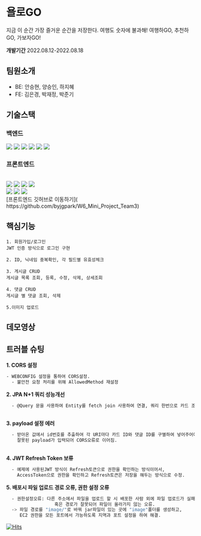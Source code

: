 # 욜로GO

지금 이 순간 가장 즐거운 순간을 저장한다.
여행도 숫자에 불과해!
여행하GO, 추천하GO, 가보자GO!

**개발기간**
2022.08.12-2022.08.18


## 팀원소개

- BE: 안승현, 양승인, 하지혜
- FE: 김은경, 박재정, 박준기

## 기술스택

### 백엔드
<img src="https://img.shields.io/badge/SpringBoot-6DB33F?style=flat&logo=SpringBoot&logoColor=white"/> <img src="https://img.shields.io/badge/Spring Security-6DB33F?style=flat&logo=Spring Security&logoColor=white"/> <img src="https://img.shields.io/badge/Java-007396?style=flat&logo=java&logoColor=white"/>  <img src="https://img.shields.io/badge/JWT-000000?style=flat&logo=JWT&logoColor=white"/> <img src="https://img.shields.io/badge/Gradle-02303A?style=flat&logo=Gradle&logoColor=white"/> <img src="https://img.shields.io/badge/amazon s3-569A31?flat&logo=Gradle&logo=amazons3&logoColor=green">

### 프론트엔드
 <div><br/>
<img src="https://img.shields.io/badge/html5-E34F26?style=for-the-badge&logo=html5&logoColor=white">
<img src="https://img.shields.io/badge/css-1572B6?style=for-the-badge&logo=css3&logoColor=white">
<img src="https://img.shields.io/badge/javascript-F7DF1E?style=for-the-badge&logo=javascript&logoColor=black">
<img src="https://img.shields.io/badge/react-61DAFB?style=for-the-badge&logo=react&logoColor=black"> <br>
<img src="https://img.shields.io/badge/styled components-DB7093?style=for-the-badge&logo=styledcomponents&logoColor=pink">
<img src="https://img.shields.io/badge/react query-61DAFB?style=for-the-badge&logo=reactquery&logoColor=FF4154">
<img src="https://img.shields.io/badge/amazon s3-569A31?style=for-the-badge&logo=amazons3&logoColor=green"></div>
[프론트엔드 깃허브로 이동하기]( https://github.com/byjgpark/W6_Mini_Project_Team3)

  

## 핵심기능

```
1. 회원가입/로그인
JWT 인증 방식으로 로그인 구현

2. ID, 닉네임 중복확인, 각 필드별 유효성체크

3. 게시글 CRUD
게시글 목록 조회, 등록, 수정, 삭제, 상세조회

4. 댓글 CRUD
게시글 별 댓글 조회, 삭제
  
5.이미지 업로드
```

  ## 데모영상


## 트러블 슈팅

**1. CORS 설정** 
```sh
- WEBCONFIG 설정을 통하여 CORS설정. 
  - 불안전 요청 처리를 위해 AllowedMethod 재설정
```  


**2. JPA N+1 쿼리 성능개선** 
```sh
  - @Query 문을 사용하여 Entity를 fetch join 사용하여 연결, 쿼리 한번으로 카드 조회하도록 함. 
  
```
   
   
**3. payload 설정 에러** 
```sh
  - 받아온 값에서 id번호를 추출하여 각 URI마다 카드 ID와 댓글 ID를 구별하여 넣어주어야 하는데 
    잘못된 payload가 입력되어 CORS오류로 이어짐. 
  
```


**4. JWT Refresh Token 보류** 
```sh
  - 예제에 사용된JWT 방식이 Refresh토큰으로 권한을 확인하는 방식이어서, 
    AccessToken으로 권한을 확인하고 Refresh토큰은 저장을 해두는 방식으로 수정. 

```


**5. 배포시 파일 업로드 경로 오류, 권한 설정 오류** 
```sh
  - 권한설정오류: 다른 주소에서 파일을 업로드 할 시 배포한 사람 외에 파일 업로드가 실패하는 현상, 
                  혹은 경로가 잘못되어 파일이 올라가지 않는 오류. 
  -> 파일 경로를 "image/"로 바꿔 jar파일이 있는 곳에 "image"폴더를 생성하고, 
     EC2 권한을 모든 포트에서 가능하도록 지역과 포트 설정을 하여 해결. 
```
  
  
  
  [![Hits](https://hits.seeyoufarm.com/api/count/incr/badge.svg?url=https%3A%2F%2Fgithub.com%2Fmini-backend-8-B-3%2Ftrip-sorted-by-age.git&count_bg=%23FF8000&title_bg=%23615E67&icon=spring.svg&icon_color=%23FFFFFF&title=%EC%A1%B0%ED%9A%8C%EC%88%98&edge_flat=false)](https://hits.seeyoufarm.com)



